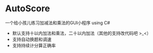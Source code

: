 # AutoScore
一个给小孩儿练习加减法和乘法的GUI小程序 using C#

* 默认支持十以内加法和乘法，二十以内加法（其他的支持改代码吧 >_<）
* 支持自动换题和调速
* 支持持续计分算正确率

